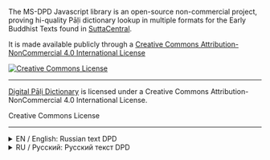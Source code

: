 The MS-DPD Javascript library is an open-source non-commercial project, proving hi-quality Pāḷi dictionary lookup in multiple formats for the Early Buddhist Texts found in [SuttaCentral](https://SuttaCentral.net).

It is made available publicly through a [Creative Commons Attribution-NonCommercial 4.0 International License](https://creativecommons.org/licenses/by-nc/4.0/)

<p dir="auto"><a href="http://creativecommons.org/licenses/by-nc/4.0/" rel="nofollow"><img alt="Creative Commons License" src="https://camo.githubusercontent.com/3e542e2568cd7445783553bb6214b4067b0ba9a1219684ae8d9ec9cf11ce052e/68747470733a2f2f692e6372656174697665636f6d6d6f6e732e6f72672f6c2f62792d6e632f342e302f38387833312e706e67" data-canonical-src="https://i.creativecommons.org/l/by-nc/4.0/88x31.png" style="max-width: 100%;"></a><br></p>

-----------

[Digital Pāḷi Dictionary](https://digitalpalidictionary.github.io/titlepage.html)
is licensed under a Creative Commons Attribution-NonCommercial 4.0 International License.

Creative Commons License


-----------
<details>
<summary>EN / English: Russian text DPD</summary>
Chief translator: Devamitta Bhikkhu Translation assistance and correction suggestions: Dhammanissita Bhikkhu

The preliminary text in `meaning_raw` is made with the help of AI, 
see [details here](https://digitalpalidictionary.github.io/rus/features.html#%D0%9F%D0%B5%D1%80%D0%B5%D0%B2%D0%BE%D0%B4-%D0%BD%D0%B5%D0%B9%D1%80%D0%BE%D0%BD%D0%BD%D1%8B%D0%BC%D0%B8-%D1%81%D0%B5%D1%82%D1%8F%D0%BC%D0%B8).

### Contacts
Detailed contact information can be found on the 
[Russian version of the DPD website](https://digitalpalidictionary.github.io/rus/contact.html)

</details>

<details>
<summary>RU / Русский: Русский текст DPD</summary>
Главный переводчик: Дэвамитта Бхиккху Помощь в переводе и предложения поправок: Дхамманиссита Бхиккху

### Инструменты и ссылки
предварительный текст в meaning_raw сделан с помощью ИИ, 
подробности [смотрите здесь](https://digitalpalidictionary.github.io/rus/features.html#%D0%9F%D0%B5%D1%80%D0%B5%D0%B2%D0%BE%D0%B4-%D0%BD%D0%B5%D0%B9%D1%80%D0%BE%D0%BD%D0%BD%D1%8B%D0%BC%D0%B8-%D1%81%D0%B5%D1%82%D1%8F%D0%BC%D0%B8).

### Контакты
Подробную информацию о контактах можно найти в [русской версии DPD вебсайта](https://digitalpalidictionary.github.io/rus/contact.html)
</details>

